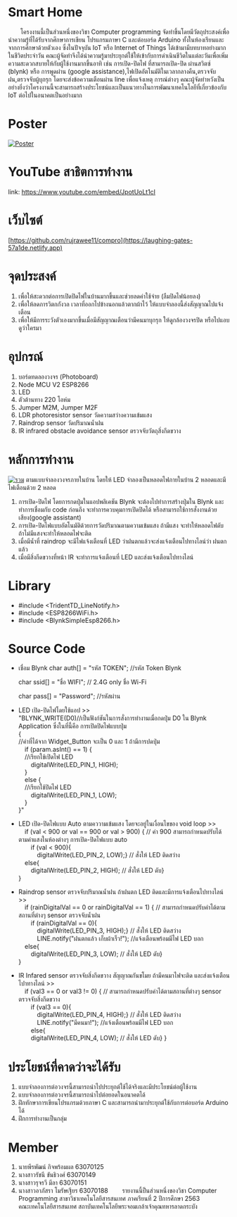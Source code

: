 # Smart Home
&emsp;&emsp;โครงงานนี้เป็นส่วนหนึ่งของวิชา Computer programming จัดทำขึ้นโดยมีวัตถุประสงค์เพื่อนำความรู้ที่ได้รับจากศึกษาการเขียน
โปรแกรมภาษา C และต่อบอร์ด Arduino ทั้งในห้องเรียนและจากการศึกษาด้วยตัวเอง ซึ่งในปัจจุบัน IoT หรือ Internet of Things 
ได้เข้ามามีบทบาทอย่างมากในชีวิตประจำวัน คณะผู้จัดทำจึงได้นำความรู้มาประยุกต์ใช้ให้เข้ากับการดำเนินชีวิตในแต่ละวันเพื่อเพิ่ม
ความสะดวกสบายให้กับผู้ใช้งานมากขึ้นอาทิ เช่น การเปิด-ปิดไฟ ที่สามารถเปิด-ปิด ผ่านสวิตซ์ (blynk) หรือ การพูดผ่าน
(google assistance),ไฟเปิดอัตโนมัติในเวลากลางคืน,ตรวจจับฝน,ตรวจจับผู้บุกรุก โดยจะส่งข้อความเตือนผ่าน line เพื่อแจ้งเหตุ
การณ์ต่างๆ คณะผู้จัดทำหวังเป็นอย่างยิ่งว่าโครงงานนี้จะสามารถสร้างประโยชน์และเป็นแนวทางในการพัฒนาเทคโนโลยีที่เกี่ยวข้องกับ
IoT ต่อไปในอนาคตเป็นอย่างมาก
# Poster
[![Poster][poster]](https://github.com/rujrawee11/compro/blob/main/image/Poster.jpg)
# YouTube สาธิตการทำงาน
link: https://www.youtube.com/embed/JpotUoLt1cI
# เว็บไซต์
[https://github.com/rujrawee11/compro](https://laughing-gates-57a1de.netlify.app)
# จุดประสงค์
1.	เพื่อให้สะดวกต่อการเปิดปิดไฟในบ้านมากขึ้นและช่วยลดค่าใช้จ่าย (ลืมปิดไฟน้อยลง)
2.	เพื่อให้ลดการวิตกกังวล เวลาที่ออกไปข้างนอกแล้วตากผ้าไว้ ให้แบบจำลองนี้ส่งสัญญาณไปแจ้งเตือน
3.	เพื่อให้มีการระวังตัวเองมากขึ้นเมื่อมีสัญญาณเตือนว่ามีคนมาบุกรุก ให้ดูกล้องวงจรปิด หรือไปแอบดูว่าใครมา
# อุปกรณ์
1. บอร์ดทดลองวงจร (Photoboard) 
2. Node MCU V2 ESP8266
3. LED
4. ตัวต้านทาง 220 โอห์ม
5. Jumper M2M, Jumper M2F
6. LDR photoresistor sensor วัดความสว่างความเข้มแสง
7. Raindrop sensor วัดปริมาณน้ำฝน
8. IR infrared obstacle avoidance sensor ตรวจจับวัตถุสิ่งกีดขวาง
# หลักการทำงาน
[![รวม][all]](https://github.com/rujrawee11/compro/blob/main/image/รวม.jpg)
ตามแบบจำลองวงจรภายในบ้าน โดยให้ LED จำลองเป็นหลอดไฟภายในบ้าน 2 หลอดและมีไฟเตือนด้วย 2 หลอด 

1. การเปิด-ปิดไฟ โดยการกดปุ่มในแอปพลิเคชัน Blynk จะต้องไปทำการสร้างปุ่มใน Blynk  และทำการเชื่อมกับ code ก่อนถึง
จะทำการควบคุมการเปิดปิดได้ หรือสามารถใช้การสั่งงานด้วยเสียง(google assistant)
2. การเปิด-ปิดไฟแบบอัตโนมัติด้วยการวัดปริมาณตามความเข้มแสง ถ้ามีแสง จะทำให้หลอดไฟดับ ถ้าไม่มีแสงจะทำให้หลอดไฟจะติด 
3. เมื่อมีน้ำที่ raindrop จะมีไฟแจ้งเตือนที่ LED ว่าฝนตกแล้วจะส่งแจ้งเตือนไปทางไลน์ว่า ฝนตกแล้ว 	
4. เมื่อมีสิ่งกีดขวางที่หน้า IR จะทำการแจ้งเตือนที่ LED และส่งแจ้งเตือนไปทางไลน์
# Library
- #include <TridentTD_LineNotify.h>
- #include <ESP8266WiFi.h>
- #include <BlynkSimpleEsp8266.h>
# Source Code
- เชื่อม Blynk
  char auth[] = "รหัส TOKEN";   //รหัส Token Blynk

  char ssid[] = "ชื่อ WIFI"; // 2.4G only ชื่อ Wi-Fi

  char pass[] = "Password"; //รหัสผ่าน

- LED เปิด-ปิดไฟโดยใช้แอป >><br />
  "BLYNK_WRITE(D0)//เป็นฟังก์ชันในการสั่งการทำงานเมื่อกดปุ่ม D0 ใน Blynk Application ซึ่งในที่นี้คือ การเปิดปิดไฟแบบปุ่ม<br />
{ <br />
  //ค่าที่ได้จาก Widget_Button จะเป็น 0 และ 1 ถ้ามีการปดปุ่ม<br />
  &emsp;if (param.asInt() == 1) {<br />
    &emsp;//เรียกใช้เปิดไฟ LED<br />
    &emsp;&emsp;digitalWrite(LED_PIN_1, HIGH); <br />
  &emsp;}<br />
  &emsp;else {<br />
    &emsp;//เรียกใช้ปิดไฟ LED<br />
    &emsp;&emsp;digitalWrite(LED_PIN_1, LOW);<br />
  &emsp;}<br />
}"<br />

- LED เปิด-ปิดไฟแบบ Auto ตามคววามเข้มแสง โดยจะอยู่ในเงื่อนไขของ void loop >><br />
  &emsp;if (val < 900 or val == 900 or val > 900) { // ค่า 900 สามารถกำหนดปรับได้ตามค่าแสงในห้องต่างๆ การเปิด-ปิดไฟแบบ auto<br />
    &emsp;&emsp;if (val < 900){<br />
      &emsp;&emsp;&emsp;digitalWrite(LED_PIN_2, LOW);} // สั่งให้ LED ติดสว่าง<br />
    &emsp;else{<br />
      &emsp;&emsp;digitalWrite(LED_PIN_2, HIGH); // สั่งให้ LED ดับ}<br />
  }<br />

- Raindrop sensor ตรวจจับปริมาณน้ำฝน ถ้าฝนตก LED ติดและมีการแจ้งเตือนไปทางไลน์ >><br />
  &emsp;if (rainDigitalVal == 0 or rainDigitalVal == 1) { // สามารถกำหนดปรับค่าได้ตามสถานที่ต่างๆ sensor ตรวจจับน้ำฝน<br />
    &emsp;&emsp;if (rainDigitalVal == 0){<br />
      &emsp;&emsp;&emsp;digitalWrite(LED_PIN_3, HIGH);} // สั่งให้ LED ติดสว่าง<br />
      &emsp;&emsp;&emsp;LINE.notify("ฝนตกแล้ว เก็บผ้าเร็ว!"); //แจ้งเตือนพร้อมมีไฟ LED บอก<br />
    &emsp;else{<br />
      &emsp;&emsp;digitalWrite(LED_PIN_3, LOW); // สั่งให้ LED ดับ}<br />
  }<br />

- IR Infared sensor ตรวจจับสิ่งกีดขวาง สัญญาณกันขโมย ถ้ามีคนมาไฟจะติด และส่งแจ้งเตือนไปาทางไลน์ >><br />
  &emsp;if (val3 == 0 or val3 != 0) { // สามารถกำหนดปรับค่าได้ตามสถานที่ต่างๆ sensor ตรวจจับสิ่งกีดขวาง<br />
    &emsp;&emsp;if (val3 == 0){<br />
      &emsp;&emsp;&emsp;digitalWrite(LED_PIN_4, HIGH);} // สั่งให้ LED ติดสว่าง<br />
      &emsp;&emsp;&emsp;LINE.notify("มีคนมา!"); //แจ้งเตือนพร้อมมีไฟ LED บอก<br />
    &emsp;&emsp;else{<br />
      &emsp;&emsp;digitalWrite(LED_PIN_4, LOW); // สั่งให้ LED ดับ}
  }
# ประโยชน์ที่คาดว่าจะได้รับ
1.	แบบจำลองการต่อวงจรนี้สามารถนำไปประยุกต์ใช้ได้จริงและมีประโยชน์ต่อผู้ใช้งาน
2.	แบบจำลองการต่อวงจรนี้สามารถนำไปต่อยอดในอนาคตได้
3.	ฝึกทักษาการเขียนโปรแกรมด้วยภาษา C และสามารถนำมาประยุกต์ใช้กับการต่อบอร์ด Arduino ได้
4.	ฝึกการทำงานเป็นกลุ่ม
# Member
1.	นายพีรพัฒน์ กิจพร้อมผล 63070125
2.	นางสาวรัชนี ขันธิวงศ์ 63070149
3.	นางสาวรุจรวี มีลา 63070151
4.	นางสาวอาภัสรา โมรัษเฐียร 63070188
&emsp;&emsp;รายงานนี้ป็นส่วนหนึ่งของวิชา Computer Programming สาขาวิชาเทคโนโลยีสารสนเทศ ภาคเรียนที่ 2 ปีการศึกษา 2563<br />
คณะเทคโนโลยีสารสนเทศ สถาบันเทคโนโลยีพระจอมเกล้าเจ้าคุณทหารลาดกระบัง

[poster]:https://github.com/rujrawee11/compro/blob/main/image/Poster.jpg
[all]:https://github.com/rujrawee11/compro/blob/main/image/รวม.jpg
